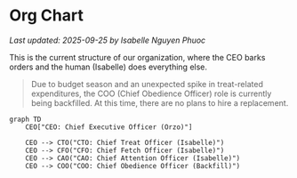 # Org Chart
_Last updated: 2025-09-25 by Isabelle Nguyen Phuoc_

This is the current structure of our organization, where the CEO barks orders and the human (Isabelle) does everything else.

> Due to budget season and an unexpected spike in treat-related expenditures, the COO (Chief Obedience Officer) role is currently being backfilled. At this time, there are no plans to hire a replacement.

``` mermaid
graph TD
    CEO["CEO: Chief Executive Officer (Orzo)"]

    CEO --> CTO("CTO: Chief Treat Officer (Isabelle)")
    CEO --> CFO("CFO: Chief Fetch Officer (Isabelle)")
    CEO --> CAO("CAO: Chief Attention Officer (Isabelle)")
    CEO --> COO("COO: Chief Obedience Officer (Backfill)")
```
